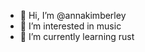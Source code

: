 - 👋 Hi, I’m @annakimberley
- 👀 I’m interested in music
- 🌱 I’m currently learning rust


<!---
annakimberley/annakimberley is a ✨ special ✨ repository because its `README.md` (this file) appears on your GitHub profile.
You can click the Preview link to take a look at your changes.
--->
